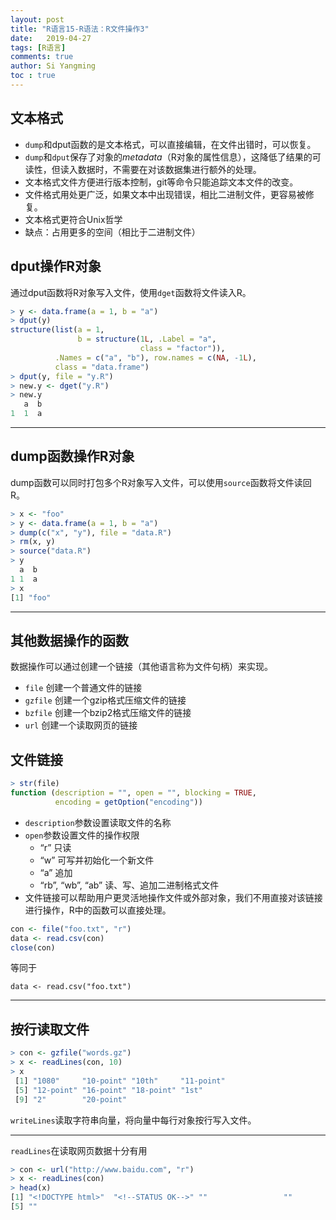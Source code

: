```yaml
---
layout: post
title: "R语言15-R语法：R文件操作3"
date:   2019-04-27
tags: [R语言]
comments: true
author: Si Yangming
toc : true
---
```


## 文本格式
*   `dump`和dput函数的是文本格式，可以直接编辑，在文件出错时，可以恢复。
*   `dump`和`dput`保存了对象的*metadata*（R对象的属性信息），这降低了结果的可读性，但读入数据时，不需要在对该数据集进行额外的处理。
*   文本格式文件方便进行版本控制，git等命令只能追踪文本文件的改变。
*   文件格式用处更广泛，如果文本中出现错误，相比二进制文件，更容易被修复。
*   文本格式更符合Unix哲学
*   缺点：占用更多的空间（相比于二进制文件）
## dput操作R对象
通过dput函数将R对象写入文件，使用`dget`函数将文件读入R。
```r
> y <- data.frame(a = 1, b = "a")
> dput(y)
structure(list(a = 1,
               b = structure(1L, .Label = "a",
                             class = "factor")),
          .Names = c("a", "b"), row.names = c(NA, -1L),
          class = "data.frame")
> dput(y, file = "y.R")
> new.y <- dget("y.R")
> new.y
   a  b 
1  1  a
```
* * *
## dump函数操作R对象
dump函数可以同时打包多个R对象写入文件，可以使用`source`函数将文件读回R。
```r
> x <- "foo"
> y <- data.frame(a = 1, b = "a")
> dump(c("x", "y"), file = "data.R") 
> rm(x, y)
> source("data.R")
> y
  a  b 
1 1  a
> x
[1] "foo"
```

* * *

## 其他数据操作的函数
数据操作可以通过创建一个链接（其他语言称为文件句柄）来实现。 
*   `file` 创建一个普通文件的链接
*   `gzfile` 创建一个gzip格式压缩文件的链接
*   `bzfile` 创建一个bzip2格式压缩文件的链接
*   `url` 创建一个读取网页的链接
## 文件链接
```r
> str(file)
function (description = "", open = "", blocking = TRUE,
          encoding = getOption("encoding"))
```
*   `description`参数设置读取文件的名称
*   `open`参数设置文件的操作权限
    *   “r” 只读
    *   “w” 可写并初始化一个新文件
    *   “a” 追加
    *   “rb”, “wb”, “ab” 读、写、追加二进制格式文件
*   文件链接可以帮助用户更灵活地操作文件或外部对象，我们不用直接对该链接进行操作，R中的函数可以直接处理。
```r
con <- file("foo.txt", "r")
data <- read.csv(con)
close(con)
```
等同于
```source-r
data <- read.csv("foo.txt")
```
* * *
## 按行读取文件
```r
> con <- gzfile("words.gz") 
> x <- readLines(con, 10) 
> x
 [1] "1080"     "10-point" "10th"     "11-point"
 [5] "12-point" "16-point" "18-point" "1st"
 [9] "2"        "20-point"
```
`writeLines`读取字符串向量，将向量中每行对象按行写入文件。
* * *
`readLines`在读取网页数据十分有用
```r
> con <- url("http://www.baidu.com", "r")
> x <- readLines(con)
> head(x)
[1] "<!DOCTYPE html>"  "<!--STATUS OK-->" ""                 ""                
[5] ""  
```
